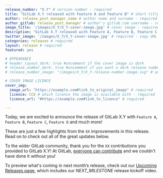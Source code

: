 ```yaml
---
release_number: "X.Y" # version number - required
title: "GitLab X.Y released with Feature A and Feature B" # short title (no longer than 62 characters) - required
author: release_post_manager_name # author name and surname - required
author_gitlab: release_post_manager # author's gitlab.com username - required
image_title: '/images/X_Y/X_Y-cover-image.jpg' # cover image - required
description: "GitLab X.Y released with Feature A, Feature B, Feature C, Feature D and much more!" # short description - required
twitter_image: '/images/X_Y/X_Y-cover-image.jpg' # required - copy URL from image title section above
categories: releases # required
layout: release # required
featured: yes

# APPEARANCE
# header_layout_dark: true #uncomment if the cover image is dark
# release_number_dark: true #uncomment if you want a dark release number
# release_number_image: "/images/X_Y/X_Y-release-number-image.svg" # uncomment if you want a svg image to replace the release number that normally overlays the background image

# COVER IMAGE LICENCE
cover_img:
  image_url: "https://example.com#link_to_original_image" # required
  licence: CC0 # which licence the image is available with - required
  licence_url: "#https://example.com#link_to_licence" # required

---
```


<!--
This is the release blog post file. Add here the introduction only.
All remaining content goes into data/release-posts/.

**Use the merge request template "Release-Post", and please set the calendar due
date for each stage (general contributions, review).**

Read through the Release Posts Handbook for more information:
https://about.gitlab.com/handbook/marketing/blog/release-posts/#introduction
-->

Today, we are excited to announce the release of GitLab X.Y with `Feature A`, `Feature B`, `Feature C`, `Feature D` and much more!

These are just a few highlights from the `XX` improvements in this release. Read on to check out all of the great updates below.

To the wider GitLab community, thank you for the `XX` contributions you provided to GitLab X.Y!
At GitLab, [everyone can contribute](https://about.gitlab.com/community/contribute/) and we couldn't have done it without you!

To preview what's coming in next month’s release, check out our [Upcoming Releases page](/direction/kickoff/), which includes our _NEXT_MILESTONE_ release kickoff video.
